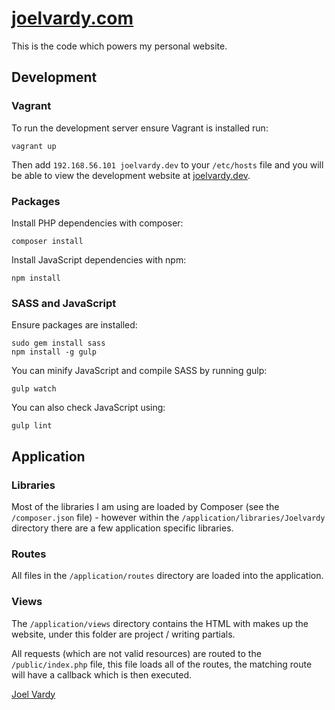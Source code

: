 # [joelvardy.com][joelvardy]

This is the code which powers my personal website.

## Development

### Vagrant

To run the development server ensure Vagrant is installed run:

```
vagrant up
```

Then add `192.168.56.101 joelvardy.dev` to your `/etc/hosts` file and you will be able to view the development website at [joelvardy.dev][dev].

### Packages

Install PHP dependencies with composer:

```
composer install
```

Install JavaScript dependencies with npm:

```
npm install
```

### SASS and JavaScript

Ensure packages are installed:

```
sudo gem install sass
npm install -g gulp
```

You can minify JavaScript and compile SASS by running gulp:

```
gulp watch
```

You can also check JavaScript using:

```
gulp lint
```

## Application

### Libraries

Most of the libraries I am using are loaded by Composer (see the `/composer.json` file) - however within the `/application/libraries/Joelvardy` directory there are a few application specific libraries.

### Routes

All files in the `/application/routes` directory are loaded into the application.

### Views

The `/application/views` directory contains the HTML with makes up the website, under this folder are project / writing partials.

All requests (which are not valid resources) are routed to the `/public/index.php` file, this file loads all of the routes, the matching route will have a callback which is then executed.

[Joel Vardy][joelvardy]

  [joelvardy]: https://joelvardy.com/
  [dev]: http://joelvardy.dev/
